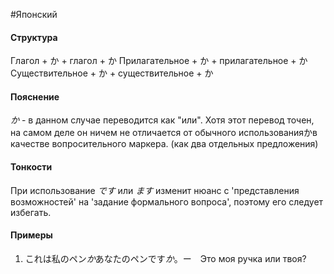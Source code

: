 #Японский 
#### Структура
Глагол + か + глагол + か
Прилагательное + か + прилагательное + か
Существительное + か + существительное + か
#### Пояснение
*か* - в данном случае переводится как "или". 
Хотя этот перевод точен, на самом деле он ничем не отличается от обычного использованияかв качестве вопросительного маркера. (как два отдельных предложения)
#### Тонкости
При использование *です* или *ます* изменит нюанс с 'представления возможностей' на 'задание формального вопроса', поэтому его следует избегать.
#### Примеры
1. これは私のペン*か*あなたのペンです*か*。ー　Это моя ручка или твоя?　